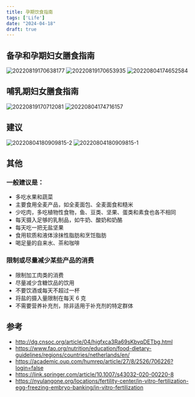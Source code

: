 ```yaml
---
title: 孕期饮食指南
tags: ['Life']
date: "2024-04-18"
draft: true
---
```


## 备孕和孕期妇女膳食指南
![20220819170638177](https://github.com/ckvv/ckvv.github.io/assets/30174970/d36e8c55-b7f5-46c3-85e4-2de9828525d7)
![20220819170653935](https://github.com/ckvv/ckvv.github.io/assets/30174970/78f89fbd-67f0-4a41-b47c-f48e61b60e8c)
![20220804174652584](https://github.com/ckvv/ckvv.github.io/assets/30174970/73406474-e864-4b97-8aab-50bed9382474)

## 哺乳期妇女膳食指南
![20220819170712081](https://github.com/ckvv/ckvv.github.io/assets/30174970/e4ab629f-b0d3-45d2-94b8-903eb2ff868d)
![20220804174716157](https://github.com/ckvv/ckvv.github.io/assets/30174970/c23dc826-6e65-44ee-a144-2c493f4fe643)

## 建议
![20220804180909815-2](https://github.com/ckvv/ckvv.github.io/assets/30174970/9271c70e-7fcf-4d6c-844d-b85253672ba0)
![20220804180909815-1](https://github.com/ckvv/ckvv.github.io/assets/30174970/fe61b9b4-0d78-40c5-bfc3-c7cef9e4bc9a)

## 其他
### 一般建议是：
- 多吃水果和蔬菜
- 主要食用全麦产品，如全麦面包、全麦面食和糙米
- 少吃肉，多吃植物性食物，鱼、豆类、坚果、蛋类和素食也各不相同
- 每天摄入足够的乳制品，如牛奶、酸奶和奶酪
- 每天吃一把无盐坚果
- 食用软质和液体涂抹性脂肪和烹饪脂肪
- 喝足量的自来水、茶和咖啡

### 限制或尽量减少某些产品的消费

- 限制加工肉类的消费
- 尽量减少含糖饮品的饮用
- 不要饮酒或每天不超过一杯
- 将盐的摄入量限制在每天 6 克
- 不需要营养补充剂，除非适用于补充剂的特定群体

## 参考
+ http://dg.cnsoc.org/article/04/hjgfxca3Ra69sKbvqDETbg.html
+ https://www.fao.org/nutrition/education/food-dietary-guidelines/regions/countries/netherlands/en/
+ https://academic.oup.com/humrep/article/27/8/2526/706226?login=false
+ https://link.springer.com/article/10.1007/s43032-020-00220-8
+ https://nyulangone.org/locations/fertility-center/in-vitro-fertilization-egg-freezing-embryo-banking/in-vitro-fertilization
